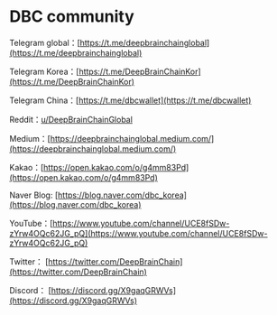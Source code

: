 # DBC community

Telegram global：[https://t.me/deepbrainchainglobal](https://t.me/deepbrainchainglobal)

Telegram Korea：[https://t.me/DeepBrainChainKor](https://t.me/DeepBrainChainKor)

Telegram China：[https://t.me/dbcwallet](https://t.me/dbcwallet)

Reddit：[u/DeepBrainChainGlobal](https://www.reddit.com/user/DeepBrainChainGlobal/)

Medium：[https://deepbrainchainglobal.medium.com/](https://deepbrainchainglobal.medium.com/)

Kakao：[https://open.kakao.com/o/g4mm83Pd](https://open.kakao.com/o/g4mm83Pd)

Naver Blog: [https://blog.naver.com/dbc_korea](https://blog.naver.com/dbc_korea)

YouTube：[https://www.youtube.com/channel/UCE8fSDw-zYrw4OQc62JG_pQ](https://www.youtube.com/channel/UCE8fSDw-zYrw4OQc62JG_pQ)

Twitter： [https://twitter.com/DeepBrainChain](https://twitter.com/DeepBrainChain)

Discord： [https://discord.gg/X9gaqGRWVs](https://discord.gg/X9gaqGRWVs)
